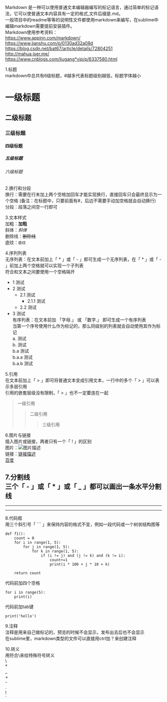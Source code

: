 Markdown 是一种可以使用普通文本编辑器编写的标记语言，通过简单的标记语法，它可以使普通文本内容具有一定的格式,文件后缀是.md。  
一般项目中的readme等等的说明性文件都使用markdown来编写，在sublime中编辑markdown需要提前安装插件。  
Markdown使用参考资料：  
https://www.appinn.com/markdown/  
https://www.jianshu.com/p/0130ad32a08d  
https://blog.csdn.net/bat67/article/details/72804251  
http://mahua.jser.me/  
https://www.cnblogs.com/liugang*vip/p/6337580.html  

1.标题  
markdown中总共有6级标题，#越多代表标题级别越低，标题字体越小
# 一级标题
## 二级标题
### 三级标题
#### 四级标题
##### 五级标题
###### 六级标题

2.换行和分段  
换行：需要在行末加上两个空格加回车才能实现换行，直接回车只会最终显示为一个空格
(备注：在标题中，只要前面有#，后边不需要手动加空格就会自动换行)  
分段：段落之间空一行即可  

3.文本样式  
加粗：**加粗**  
斜体：*斜体*  
删除线：~~删除线~~  
底纹：`底纹`  

4.序列列表  
无序列表：在文本前加上「 * 」或「 - 」即可生成一个无序列表，在「 * 」或「 - 」前加上两个空格就可以实现一个子列表  
符合和文本之间要使用一个空格隔开  
* 1 测试  
* 2 测试  
  * 2.1 测试  
    * 2.1.1 测试  
  * 2.2 测试  
* 3 测试  
有序列表：在文本前加 「字母.」 或 「数字.」 即可生成一个有序列表  
当第一个序号使用什么作为标记的，那么同级别的列表就会自动使用其作为标记  
a. 测试  
b. 测试  
  b.a 测试  
    b.a.a 测试  
    b.a.b 测试  

5.引用  
在文本前加上「 > 」即可将普通文本变成引用文本，一行中的多个「 > 」可以表示多层引用  
引用的嵌套层级没有限制，「 > 」也不一定要连在一起  
> 一级引用  
>> 二级引用  
>>> 三级引用  

6.图片与链接  
插入图片或链接，两者只有一个「 ! 」的区别  
图片：![图片描述](图片地址)  
链接：[链接描述](链接地址)  
[百度](https://www.baidu.com/)  

7.分割线  
三个「 - 」或「 * 」或「 _ 」都可以画出一条水平分割线  
---
***
___

8.代码框  
用三个斜引号「 ``` 」来保持内容的格式不变，例如一段代码或一个树状结构图等  
```
def f1():
    count = 0
    for i in range(1, 5):
        for j in range(1, 5):
            for k in range(1, 5):
                if (i != j) and (j != k) and (k != i):
                    count+=1
                    print(i * 100 + j * 10 + k)
                    
    return count
```
代码前加四个空格  

    for i in range(5):
        print(i)
代码前加tab键  

    print('hello')

9.注释  
注释是用来自己做标记的，预览的时候不会显示，发布出去后也不会显示  
在sublime里，markdown类型的文件可以直接用ctrl加？来创建注释
<!-- 这是不会显示出来的注释 -->

10.转义  
用符合\来给特殊符号转义  
\\  
\*  
\_  
\+  
\-  
\.  
\!  
\`  